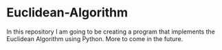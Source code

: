 # Euclidean-Algorithm
In this repository I am going to be creating a program that implements the Euclidean Algorithm using Python. More to come in the future.
